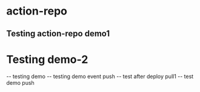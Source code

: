 # action-repo
## Testing action-repo demo1
# Testing demo-2
-- testing demo
-- testing demo event push
-- test after deploy pull1
-- test demo push
